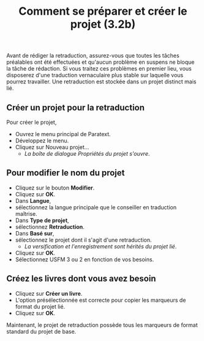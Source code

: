 ﻿---
title: Comment se préparer et créer le projet (3.2b)
---
Avant de rédiger la retraduction, assurez-vous que toutes les tâches préalables ont été effectuées et qu'aucun problème en suspens ne bloque la tâche de rédaction. Si vous traitez ces problèmes en premier lieu, vous disposerez d'une traduction vernaculaire plus stable sur laquelle vous pourrez travailler. Une retraduction est stockée dans un projet distinct mais lié.

## Créer un projet pour la retraduction

Pour créer le projet,

-  Ouvrez le menu principal de Paratext.
-  Développez le menu.
-  Cliquez sur Nouveau projet...
    -   *La boîte de dialogue Propriétés du projet s'ouvre*.
## Pour modifier le nom du projet

-  Cliquez sur le bouton **Modifier**.
-  Cliquez sur **OK**.
-  Dans **Langue**,
-  sélectionnez la langue principale que le conseiller en traduction maîtrise.
-  Dans **Type de projet**,
-  sélectionnez **Retraduction**.
-  Dans **Basé sur**,
-  sélectionnez le projet dont il s'agit d'une retraduction.  
    -  *La versification et l'enregistrement sont hérités du projet lié*.
-  Cliquez sur **OK**.
-  Sélectionnez USFM 3 ou 2 en fonction de vos besoins.

## Créez les livres dont vous avez besoin

-  Cliquez sur **Créer un livre**.
-  L'option présélectionnée est correcte pour copier les marqueurs de format du projet lié.
-  Cliquez sur **OK**.

Maintenant, le projet de retraduction possède tous les marqueurs de format standard du projet de base.

